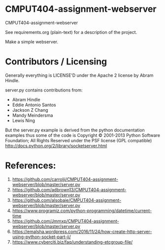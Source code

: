 CMPUT404-assignment-webserver
=============================

CMPUT404-assignment-webserver

See requirements.org (plain-text) for a description of the project.

Make a simple webserver.

Contributors / Licensing
========================

Generally everything is LICENSE'D under the Apache 2 license by Abram Hindle.

server.py contains contributions from:

* Abram Hindle
* Eddie Antonio Santos
* Jackson Z Chang
* Mandy Meindersma 
* Lewis Ning

But the server.py example is derived from the python documentation
examples thus some of the code is Copyright © 2001-2013 Python
Software Foundation; All Rights Reserved under the PSF license (GPL
compatible) http://docs.python.org/2/library/socketserver.html

References:
========================
1. https://github.com/carrolji/CMPUT404-assignment-webserver/blob/master/server.py
2. https://github.com/adbrown13/CMPUT404-assignment-webserver/blob/master/server.py
3. https://github.com/alsobaie/CMPUT404-assignment-webserver/blob/master/server.py
4. https://www.programiz.com/python-programming/datetime/current-time
5. https://github.com/Jmmxp/CMPUT404-assignment-webserver/blob/master/server.py
6. https://emalsha.wordpress.com/2016/11/24/how-create-http-server-using-python-socket-part-ii/
7. https://www.cyberciti.biz/faq/understanding-etcgroup-file/
